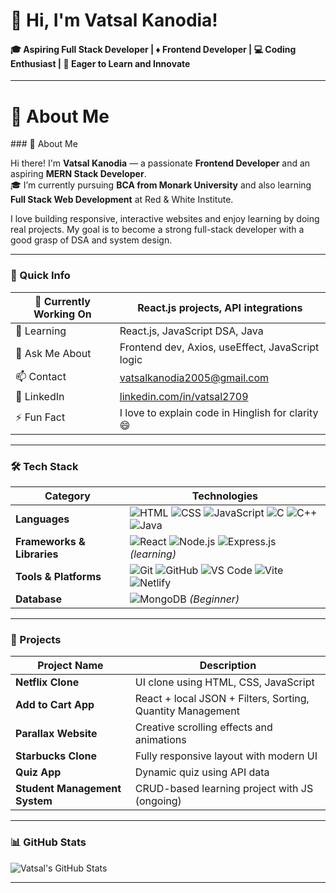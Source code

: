 <h1>👋 Hi, I'm Vatsal Kanodia!</h1>
<h4>🎓 Aspiring Full Stack Developer  | ♦ Frontend Developer  | 💻 Coding Enthusiast | 🌱 Eager to Learn and Innovate</h4>
<hr>
<h1>🌟 About Me</h1>
### 👋 About Me

Hi there! I'm **Vatsal Kanodia** — a passionate **Frontend Developer** and an aspiring **MERN Stack Developer**.  
🎓 I’m currently pursuing **BCA from Monark University** and also learning **Full Stack Web Development** at Red & White Institute.

I love building responsive, interactive websites and enjoy learning by doing real projects. My goal is to become a strong full-stack developer with a good grasp of DSA and system design.

---

### 📌 Quick Info

| 🚀 Currently Working On | React.js projects, API integrations |
|-------------------------|--------------------------------------|
| 🌱 Learning             | React.js, JavaScript DSA, Java       |
| 💬 Ask Me About         | Frontend dev, Axios, useEffect, JavaScript logic |
| 📫 Contact              | [vatsalkanodia2005@gmail.com](mailto:vatsalkanodia2005@gmail.com) |
| 🔗 LinkedIn             | [linkedin.com/in/vatsal2709](https://www.linkedin.com/in/vatsal2709/) |
| ⚡ Fun Fact             | I love to explain code in Hinglish for clarity 😄 |

---

### 🛠 Tech Stack

| Category    | Technologies |
|-------------|--------------|
| **Languages** | ![HTML](https://img.shields.io/badge/HTML-E34F26?style=for-the-badge&logo=html5&logoColor=white) ![CSS](https://img.shields.io/badge/CSS-1572B6?style=for-the-badge&logo=css3&logoColor=white) ![JavaScript](https://img.shields.io/badge/JavaScript-F7DF1E?style=for-the-badge&logo=javascript&logoColor=black) ![C](https://img.shields.io/badge/C-00599C?style=for-the-badge&logo=c&logoColor=white) ![C++](https://img.shields.io/badge/C++-00599C?style=for-the-badge&logo=c%2B%2B&logoColor=white) ![Java](https://img.shields.io/badge/Java-ED8B00?style=for-the-badge&logo=openjdk&logoColor=white) |
| **Frameworks & Libraries** | ![React](https://img.shields.io/badge/React-20232A?style=for-the-badge&logo=react&logoColor=61DAFB) ![Node.js](https://img.shields.io/badge/Node.js-339933?style=for-the-badge&logo=nodedotjs&logoColor=white) ![Express.js](https://img.shields.io/badge/Express.js-000000?style=for-the-badge&logo=express&logoColor=white) *(learning)* |
| **Tools & Platforms** | ![Git](https://img.shields.io/badge/Git-F05032?style=for-the-badge&logo=git&logoColor=white) ![GitHub](https://img.shields.io/badge/GitHub-181717?style=for-the-badge&logo=github&logoColor=white) ![VS Code](https://img.shields.io/badge/VS%20Code-007ACC?style=for-the-badge&logo=visual-studio-code&logoColor=white) ![Vite](https://img.shields.io/badge/Vite-646CFF?style=for-the-badge&logo=vite&logoColor=white) ![Netlify](https://img.shields.io/badge/Netlify-00C7B7?style=for-the-badge&logo=netlify&logoColor=white) |
| **Database** | ![MongoDB](https://img.shields.io/badge/MongoDB-4EA94B?style=for-the-badge&logo=mongodb&logoColor=white) *(Beginner)* |

---

### 🚀 Projects

| Project Name              | Description                                                  |
|---------------------------|--------------------------------------------------------------|
| **Netflix Clone**         | UI clone using HTML, CSS, JavaScript                         |
| **Add to Cart App**       | React + local JSON + Filters, Sorting, Quantity Management   |
| **Parallax Website**      | Creative scrolling effects and animations                    |
| **Starbucks Clone**       | Fully responsive layout with modern UI                       |
| **Quiz App**              | Dynamic quiz using API data                                  |
| **Student Management System** | CRUD-based learning project with JS (ongoing)             |

---

### 📊 GitHub Stats

![Vatsal's GitHub Stats](https://github-readme-stats.vercel.app/api?username=vatsalkanodia&show_icons=true&theme=radical)

---


